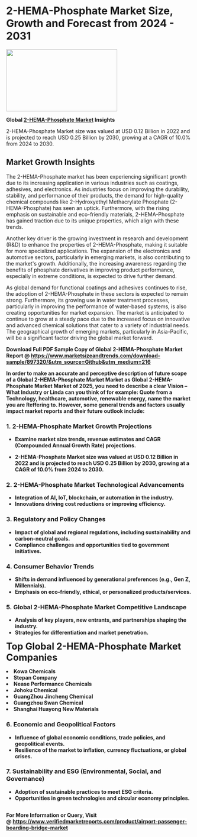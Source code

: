 <H1>2-HEMA-Phosphate Market Size, Growth and Forecast from 2024 - 2031</H1><img class="aligncenter size-medium wp-image-584254" src="https://thirdeyenews.in/wp-content/uploads/2024/09/Global-Market-Research-300x168.jpeg" alt="" width="300" height="168" /><p><strong>Global&nbsp;<a href="https://www.marketsizeandtrends.com/download-sample/897320/&amp;utm_source=Github&utm_medium=216">2-HEMA-Phosphate Market</a> Insights</strong></p><p>2-HEMA-Phosphate Market size was valued at USD 0.12 Billion in 2022 and is projected to reach USD 0.25 Billion by 2030, growing at a CAGR of 10.0% from 2024 to 2030.</p><p><h2>Market Growth Insights</h2> <p>The 2-HEMA-Phosphate market has been experiencing significant growth due to its increasing application in various industries such as coatings, adhesives, and electronics. As industries focus on improving the durability, stability, and performance of their products, the demand for high-quality chemical compounds like 2-Hydroxyethyl Methacrylate Phosphate (2-HEMA-Phosphate) has seen an uptick. Furthermore, with the rising emphasis on sustainable and eco-friendly materials, 2-HEMA-Phosphate has gained traction due to its unique properties, which align with these trends.</p> <p>Another key driver is the growing investment in research and development (R&D) to enhance the properties of 2-HEMA-Phosphate, making it suitable for more specialized applications. The expansion of the electronics and automotive sectors, particularly in emerging markets, is also contributing to the market's growth. Additionally, the increasing awareness regarding the benefits of phosphate derivatives in improving product performance, especially in extreme conditions, is expected to drive further demand.</p> <p><strong></strong></p> <p>As global demand for functional coatings and adhesives continues to rise, the adoption of 2-HEMA-Phosphate in these sectors is expected to remain strong. Furthermore, its growing use in water treatment processes, particularly in improving the performance of water-based systems, is also creating opportunities for market expansion. The market is anticipated to continue to grow at a steady pace due to the increased focus on innovative and advanced chemical solutions that cater to a variety of industrial needs. The geographical growth of emerging markets, particularly in Asia-Pacific, will be a significant factor driving the global market forward.</p> <p><strong></p><p><span class=""><strong>Download Full PDF Sample Copy of Global 2-HEMA-Phosphate Market Report</strong> @ <a href="https://www.marketsizeandtrends.com/download-sample/897320/&amp;utm_source=Github&utm_medium=216" target="_blank">https://www.marketsizeandtrends.com/download-sample/897320/&amp;utm_source=Github&utm_medium=216</a></span></p><p>In order to make an accurate and perceptive description of future scope of a Global&nbsp;2-HEMA-Phosphate Market Market as Global&nbsp;2-HEMA-Phosphate Market Market of 2025, you need to describe a clear Vision &ndash; What Industry or Linda can you think of for example: Quote from a Technology, healthcare, automotive, renewable energy, name the market you are Reffering to. However, some general trends and factors usually impact market reports and their future outlook include:</p><h3>1.&nbsp;<strong>2-HEMA-Phosphate Market Growth Projections</strong></h3><ul><li>Examine market size trends, revenue estimates and CAGR (Compounded Annual Growth Rate) projections.</li><li><p>2-HEMA-Phosphate Market size was valued at USD 0.12 Billion in 2022 and is projected to reach USD 0.25 Billion by 2030, growing at a CAGR of 10.0% from 2024 to 2030.</p></li></ul><h3>2.&nbsp;<strong>2-HEMA-Phosphate Market Technological Advancements</strong></h3><ul><li>Integration of AI, IoT, blockchain, or automation in the industry.</li><li>Innovations driving cost reductions or improving efficiency.</li></ul><h3>3.&nbsp;<strong>Regulatory and Policy Changes</strong></h3><ul><li>Impact of global and regional regulations, including sustainability and carbon-neutral goals.</li><li>Compliance challenges and opportunities tied to government initiatives.</li></ul><h3>4.&nbsp;<strong>Consumer Behavior Trends</strong></h3><ul><li>Shifts in demand influenced by generational preferences (e.g., Gen Z, Millennials).</li><li>Emphasis on eco-friendly, ethical, or personalized products/services.</li></ul><h3>5.&nbsp;<strong>Global 2-HEMA-Phosphate Market Competitive Landscape</strong></h3><ul><li>Analysis of key players, new entrants, and partnerships shaping the industry.</li><li>Strategies for differentiation and market penetration.</li></ul><p data-pm-slice="1 1 []"><span style="color: inherit; font-family: inherit; font-size: 25px;">Top Global 2-HEMA-Phosphate Market Companies</span></p><div class="" data-test-id=""><p><li>Kowa Chemicals</li><li> Stepan Company</li><li> Nease Performance Chemicals</li><li> Johoku Chemical</li><li> GuangZhou Jincheng Chemical</li><li> Guangzhou Swan Chemical</li><li> Shanghai Huayong New Materials</li></p></div><h3>6.&nbsp;<strong>Economic and Geopolitical Factors</strong></h3><ul><li>Influence of global economic conditions, trade policies, and geopolitical events.</li><li>Resilience of the market to inflation, currency fluctuations, or global crises.</li></ul><h3>7.&nbsp;<strong>Sustainability and ESG (Environmental, Social, and Governance)</strong></h3><ul><li>Adoption of sustainable practices to meet ESG criteria.</li><li>Opportunities in green technologies and circular economy principles.</li></ul><h2><strong style="font-size: 14px;">For More Information or Query, Visit @&nbsp;</strong><a style="background-color: #ffffff; font-size: 14px;" href="https://www.marketsizeandtrends.com/report/2-hema-phosphate-market/" target="_blank">https://www.verifiedmarketreports.com/product/airport-passenger-boarding-bridge-market</a></h2>
